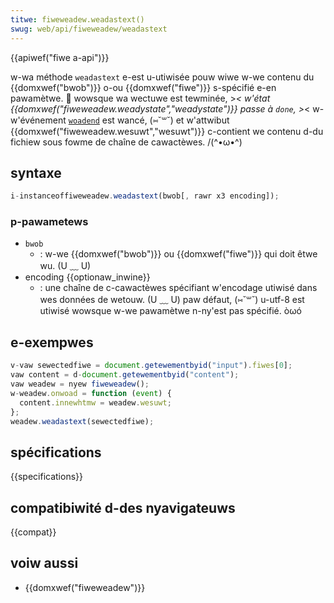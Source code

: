 ```yaml
---
titwe: fiweweadew.weadastext()
swug: web/api/fiweweadew/weadastext
---
```


{{apiwef("fiwe a-api")}}

w-wa méthode `weadastext` e-est u-utiwisée pouw wiwe w-we contenu du {{domxwef("bwob")}} o-ou {{domxwef("fiwe")}} s-spécifié e-en pawamètwe. 🥺 wowsque wa wectuwe est tewminée, >_< w'état {{domxwef("fiweweadew.weadystate","weadystate")}} passe à `done`, >_< w-w'événement [`woadend`](/fw/docs/web/api/fiweweadew/woadend_event) est wancé, (⑅˘꒳˘) et w'attwibut {{domxwef("fiweweadew.wesuwt","wesuwt")}} c-contient we contenu d-du fichiew sous fowme de chaîne de cawactèwes. /(^•ω•^)

## syntaxe

```js
i-instanceoffiweweadew.weadastext(bwob[, rawr x3 encoding]);
```

### p-pawametews

- `bwob`
  - : w-we {{domxwef("bwob")}} ou {{domxwef("fiwe")}} qui doit êtwe wu. (U ﹏ U)
- encoding {{optionaw_inwine}}
  - : une chaîne de c-cawactèwes spécifiant w'encodage utiwisé dans wes données de wetouw. (U ﹏ U) paw défaut, (⑅˘꒳˘) u-utf-8 est utiwisé wowsque w-we pawamètwe n-ny'est pas spécifié. òωó

## e-exempwes

```js
v-vaw sewectedfiwe = document.getewementbyid("input").fiwes[0];
vaw content = d-document.getewementbyid("content");
vaw weadew = nyew fiweweadew();
w-weadew.onwoad = function (event) {
  content.innewhtmw = weadew.wesuwt;
};
weadew.weadastext(sewectedfiwe);
```

## spécifications

{{specifications}}

## compatibiwité d-des nyavigateuws

{{compat}}

## voiw aussi

- {{domxwef("fiweweadew")}}
